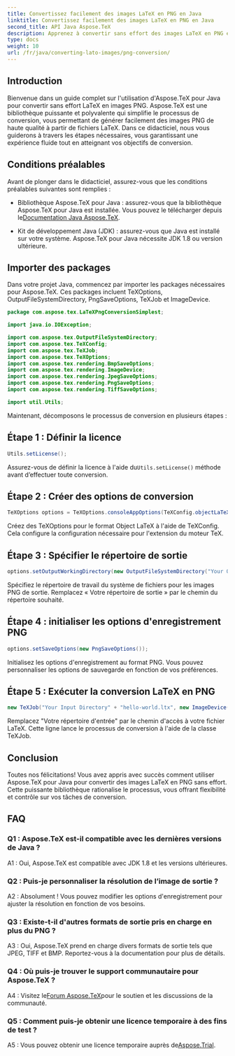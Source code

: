 ```yaml
---
title: Convertissez facilement des images LaTeX en PNG en Java
linktitle: Convertissez facilement des images LaTeX en PNG en Java
second_title: API Java Aspose.TeX
description: Apprenez à convertir sans effort des images LaTeX en PNG en Java à l'aide d'Aspose.TeX. Suivez notre guide étape par étape pour une intégration transparente.
type: docs
weight: 10
url: /fr/java/converting-lato-images/png-conversion/
---
```

## Introduction

Bienvenue dans un guide complet sur l'utilisation d'Aspose.TeX pour Java pour convertir sans effort LaTeX en images PNG. Aspose.TeX est une bibliothèque puissante et polyvalente qui simplifie le processus de conversion, vous permettant de générer facilement des images PNG de haute qualité à partir de fichiers LaTeX. Dans ce didacticiel, nous vous guiderons à travers les étapes nécessaires, vous garantissant une expérience fluide tout en atteignant vos objectifs de conversion.

## Conditions préalables

Avant de plonger dans le didacticiel, assurez-vous que les conditions préalables suivantes sont remplies :

-  Bibliothèque Aspose.TeX pour Java : assurez-vous que la bibliothèque Aspose.TeX pour Java est installée. Vous pouvez le télécharger depuis le[Documentation Java Aspose.TeX](https://reference.aspose.com/tex/java/).

- Kit de développement Java (JDK) : assurez-vous que Java est installé sur votre système. Aspose.TeX pour Java nécessite JDK 1.8 ou version ultérieure.

## Importer des packages

Dans votre projet Java, commencez par importer les packages nécessaires pour Aspose.TeX. Ces packages incluent TeXOptions, OutputFileSystemDirectory, PngSaveOptions, TeXJob et ImageDevice.

```java
package com.aspose.tex.LaTeXPngConversionSimplest;

import java.io.IOException;

import com.aspose.tex.OutputFileSystemDirectory;
import com.aspose.tex.TeXConfig;
import com.aspose.tex.TeXJob;
import com.aspose.tex.TeXOptions;
import com.aspose.tex.rendering.BmpSaveOptions;
import com.aspose.tex.rendering.ImageDevice;
import com.aspose.tex.rendering.JpegSaveOptions;
import com.aspose.tex.rendering.PngSaveOptions;
import com.aspose.tex.rendering.TiffSaveOptions;

import util.Utils;
```

Maintenant, décomposons le processus de conversion en plusieurs étapes :

## Étape 1 : Définir la licence

```java
Utils.setLicense();
```

 Assurez-vous de définir la licence à l'aide du`Utils.setLicense()` méthode avant d’effectuer toute conversion.

## Étape 2 : Créer des options de conversion

```java
TeXOptions options = TeXOptions.consoleAppOptions(TeXConfig.objectLaTeX());
```

Créez des TeXOptions pour le format Object LaTeX à l'aide de TeXConfig. Cela configure la configuration nécessaire pour l'extension du moteur TeX.

## Étape 3 : Spécifier le répertoire de sortie

```java
options.setOutputWorkingDirectory(new OutputFileSystemDirectory("Your Output Directory"));
```

Spécifiez le répertoire de travail du système de fichiers pour les images PNG de sortie. Remplacez « Votre répertoire de sortie » par le chemin du répertoire souhaité.

## Étape 4 : initialiser les options d'enregistrement PNG

```java
options.setSaveOptions(new PngSaveOptions());
```

Initialisez les options d'enregistrement au format PNG. Vous pouvez personnaliser les options de sauvegarde en fonction de vos préférences.

## Étape 5 : Exécuter la conversion LaTeX en PNG

```java
new TeXJob("Your Input Directory" + "hello-world.ltx", new ImageDevice(), options).run();
```

Remplacez "Votre répertoire d'entrée" par le chemin d'accès à votre fichier LaTeX. Cette ligne lance le processus de conversion à l'aide de la classe TeXJob.

## Conclusion

Toutes nos félicitations! Vous avez appris avec succès comment utiliser Aspose.TeX pour Java pour convertir des images LaTeX en PNG sans effort. Cette puissante bibliothèque rationalise le processus, vous offrant flexibilité et contrôle sur vos tâches de conversion.

## FAQ

### Q1 : Aspose.TeX est-il compatible avec les dernières versions de Java ?

A1 : Oui, Aspose.TeX est compatible avec JDK 1.8 et les versions ultérieures.

### Q2 : Puis-je personnaliser la résolution de l’image de sortie ?

A2 : Absolument ! Vous pouvez modifier les options d'enregistrement pour ajuster la résolution en fonction de vos besoins.

### Q3 : Existe-t-il d'autres formats de sortie pris en charge en plus du PNG ?

A3 : Oui, Aspose.TeX prend en charge divers formats de sortie tels que JPEG, TIFF et BMP. Reportez-vous à la documentation pour plus de détails.

### Q4 : Où puis-je trouver le support communautaire pour Aspose.TeX ?

 A4 : Visitez le[Forum Aspose.TeX](https://forum.aspose.com/c/tex/47)pour le soutien et les discussions de la communauté.

### Q5 : Comment puis-je obtenir une licence temporaire à des fins de test ?

 A5 : Vous pouvez obtenir une licence temporaire auprès de[Aspose.Trial](https://purchase.aspose.com/temporary-license/).
